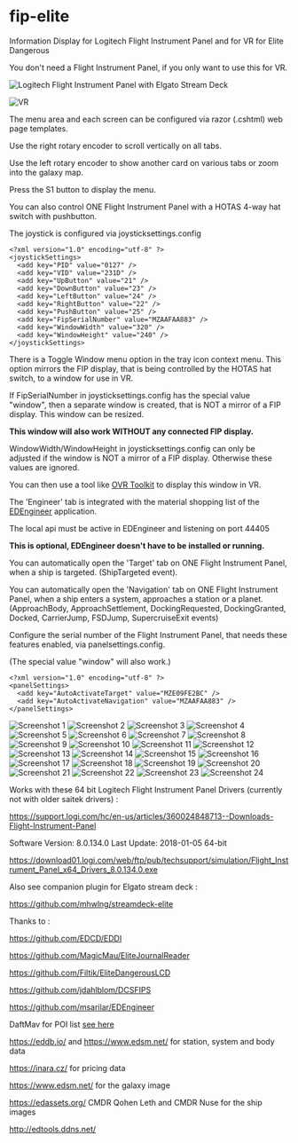 # fip-elite
Information Display for Logitech Flight Instrument Panel and for VR for Elite Dangerous

You don't need a Flight Instrument Panel, if you only want to use this for VR.

![Logitech Flight Instrument Panel with Elgato Stream Deck](https://i.imgur.com/bE2ODlF.jpg)

![VR](https://i.imgur.com/qhICACC.jpg)

The menu area and each screen can be configured via razor (.cshtml) web page templates.

Use the right rotary encoder to scroll vertically on all tabs.

Use the left rotary encoder to show another card on various tabs or zoom into the galaxy map.

Press the S1 button to display the menu.

You can also control ONE Flight Instrument Panel with a HOTAS 4-way hat switch with pushbutton.

The joystick is configured via joysticksettings.config

```
<?xml version="1.0" encoding="utf-8" ?>
<joystickSettings>
  <add key="PID" value="0127" />
  <add key="VID" value="231D" />
  <add key="UpButton" value="21" />
  <add key="DownButton" value="23" />
  <add key="LeftButton" value="24" />
  <add key="RightButton" value="22" />
  <add key="PushButton" value="25" />
  <add key="FipSerialNumber" value="MZAAFAA883" />
  <add key="WindowWidth" value="320" />
  <add key="WindowHeight" value="240" />
</joystickSettings>
```

There is a Toggle Window menu option in the tray icon context menu.
This option mirrors the FIP display, that is being controlled by the HOTAS hat switch, to a window for use in VR.

If FipSerialNumber in joysticksettings.config has the special value "window", then a separate window is created, 
that is NOT a mirror of a FIP display. This window can be resized.

**This window will also work WITHOUT any connected FIP display.**

WindowWidth/WindowHeight in joysticksettings.config can only be adjusted if the window is NOT a mirror of a FIP display. 
Otherwise these values are ignored.

You can then use a tool like [OVR Toolkit](https://store.steampowered.com/app/1068820/OVR_Toolkit/) to display this window in VR. 

The 'Engineer' tab is integrated with the material shopping list of the [EDEngineer](https://github.com/msarilar/EDEngineer) application.

The local api must be active in EDEngineer and listening on port 44405

**This is optional, EDEngineer doesn't have to be installed or running.**

You can automatically open the 'Target' tab on ONE Flight Instrument Panel, when a ship is targeted. (ShipTargeted event).

You can automatically open the 'Navigation' tab on ONE Flight Instrument Panel, when a ship enters a system, approaches a station or a planet.
(ApproachBody, ApproachSettlement, DockingRequested, DockingGranted, Docked, CarrierJump, FSDJump, SupercruiseExit events)

Configure the serial number of the Flight Instrument Panel, that needs these features enabled, via panelsettings.config. 

(The special value "window" will also work.)

```
<?xml version="1.0" encoding="utf-8" ?>
<panelSettings>
  <add key="AutoActivateTarget" value="MZE09FE2BC" />
  <add key="AutoActivateNavigation" value="MZAAFAA883" />
</panelSettings>
```

![Screenshot 1](https://i.imgur.com/KA0iCcj.png)
![Screenshot 2](https://i.imgur.com/JTxiIBL.png)
![Screenshot 3](https://i.imgur.com/uXpUC6m.png)
![Screenshot 4](https://i.imgur.com/Fk62MmG.png)
![Screenshot 5](https://i.imgur.com/5mlPp2I.png)
![Screenshot 6](https://i.imgur.com/dydIf16.png)
![Screenshot 7](https://i.imgur.com/16pc2zo.png)
![Screenshot 8](https://i.imgur.com/Cgqdic6.png)
![Screenshot 9](https://i.imgur.com/WJHBVIX.png)
![Screenshot 10](https://i.imgur.com/SaMQ2H2.png)
![Screenshot 11](https://i.imgur.com/X5kL0fn.png)
![Screenshot 12](https://i.imgur.com/WepiQbs.png)
![Screenshot 13](https://i.imgur.com/ZOcUfyI.png)
![Screenshot 14](https://i.imgur.com/LyfdMTh.png)
![Screenshot 15](https://i.imgur.com/iqZVk2Y.png)
![Screenshot 16](https://i.imgur.com/ofaRPKm.png)
![Screenshot 17](https://i.imgur.com/zm3Xrm9.png)
![Screenshot 18](https://i.imgur.com/p8gW2Fr.png)
![Screenshot 19](https://i.imgur.com/QoBYgCT.png)
![Screenshot 20](https://i.imgur.com/wFsMD4t.png)
![Screenshot 21](https://i.imgur.com/zGm6qOR.png)
![Screenshot 22](https://i.imgur.com/ncHyT8X.png)
![Screenshot 23](https://i.imgur.com/1ngN8cF.png)
![Screenshot 24](https://i.imgur.com/4gUny6G.png)

Works with these 64 bit Logitech Flight Instrument Panel Drivers (currently not with older saitek drivers) :

https://support.logi.com/hc/en-us/articles/360024848713--Downloads-Flight-Instrument-Panel

Software Version: 8.0.134.0
Last Update: 2018-01-05
64-bit

https://download01.logi.com/web/ftp/pub/techsupport/simulation/Flight_Instrument_Panel_x64_Drivers_8.0.134.0.exe

Also see companion plugin for Elgato stream deck :

https://github.com/mhwlng/streamdeck-elite

Thanks to :

https://github.com/EDCD/EDDI

https://github.com/MagicMau/EliteJournalReader

https://github.com/Filtik/EliteDangerousLCD

https://github.com/jdahlblom/DCSFIPS

https://github.com/msarilar/EDEngineer

DaftMav for POI list [see here](https://www.reddit.com/r/EliteDangerous/comments/9mfiug/edison_a_tool_which_helps_getting_to_planet/)

https://eddb.io/ and https://www.edsm.net/ for station, system and body data

https://inara.cz/ for pricing data

https://www.edsm.net/ for the galaxy image

https://edassets.org/ CMDR Qohen Leth and CMDR Nuse for the ship images

http://edtools.ddns.net/
